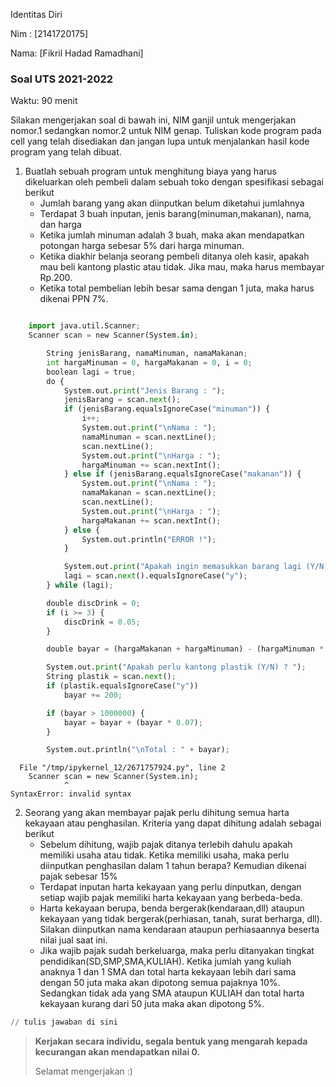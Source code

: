 Identitas Diri

Nim : [2141720175]

Nama: [Fikril Hadad Ramadhani]

### Soal UTS 2021-2022
Waktu: 90 menit

Silakan mengerjakan soal di bawah ini, NIM ganjil untuk mengerjakan nomor.1 sedangkan nomor.2 untuk NIM genap. Tuliskan
kode program pada cell yang telah disediakan dan jangan lupa untuk menjalankan hasil kode program yang telah dibuat.

1. Buatlah sebuah program untuk menghitung biaya yang harus dikeluarkan oleh pembeli dalam sebuah toko dengan spesifikasi sebagai berikut
    + Jumlah barang yang akan diinputkan belum diketahui jumlahnya
    + Terdapat 3 buah inputan, jenis barang(minuman,makanan), nama, dan harga
    + Ketika jumlah minuman adalah 3 buah, maka akan mendapatkan potongan harga sebesar 5% dari harga minuman.
    + Ketika diakhir belanja seorang pembeli ditanya oleh kasir, apakah mau beli kantong plastic atau tidak. Jika mau, maka harus membayar Rp.200.
    + Ketika total pembelian lebih besar sama dengan 1 juta, maka harus dikenai PPN 7%.


```python

    import java.util.Scanner;    
    Scanner scan = new Scanner(System.in);

        String jenisBarang, namaMinuman, namaMakanan;
        int hargaMinuman = 0, hargaMakanan = 0, i = 0;
        boolean lagi = true;
        do {
            System.out.print("Jenis Barang : ");
            jenisBarang = scan.next();
            if (jenisBarang.equalsIgnoreCase("minuman")) {
                i++;
                System.out.print("\nNama : ");
                namaMinuman = scan.nextLine();
                scan.nextLine();
                System.out.print("\nHarga : ");
                hargaMinuman += scan.nextInt();
            } else if (jenisBarang.equalsIgnoreCase("makanan")) {
                System.out.print("\nNama : ");
                namaMakanan = scan.nextLine();
                scan.nextLine();
                System.out.print("\nHarga : ");
                hargaMakanan += scan.nextInt();
            } else {
                System.out.println("ERROR !");
            }

            System.out.print("Apakah ingin memasukkan barang lagi (Y/N) ? ");
            lagi = scan.next().equalsIgnoreCase("y");
        } while (lagi);

        double discDrink = 0;
        if (i >= 3) {
            discDrink = 0.05;
        }

        double bayar = (hargaMakanan + hargaMinuman) - (hargaMinuman * discDrink);

        System.out.print("Apakah perlu kantong plastik (Y/N) ? ");
        String plastik = scan.next();
        if (plastik.equalsIgnoreCase("y"))
            bayar += 200;

        if (bayar > 1000000) {
            bayar = bayar + (bayar * 0.07);
        }

        System.out.println("\nTotal : " + bayar);
```


      File "/tmp/ipykernel_12/2671757924.py", line 2
        Scanner scan = new Scanner(System.in);
                ^
    SyntaxError: invalid syntax



2.	Seorang yang akan membayar pajak perlu dihitung semua harta kekayaan atau penghasilan. Kriteria yang dapat dihitung adalah sebagai berikut
    + Sebelum dihitung, wajib pajak ditanya terlebih dahulu apakah memiliki usaha atau tidak. Ketika memiliki usaha, maka perlu diinputkan penghasilan dalam 1 tahun berapa? Kemudian dikenai pajak sebesar 15%
    + Terdapat inputan harta kekayaan yang perlu dinputkan, dengan setiap wajib pajak memiliki harta kekayaan yang berbeda-beda.
    + Harta kekayaan berupa, benda bergerak(kendaraan,dll) ataupun kekayaan yang tidak bergerak(perhiasan, tanah, surat berharga, dll). Silakan diinputkan nama kendaraan ataupun perhiasaannya beserta nilai jual saat ini.
    + Jika wajib pajak sudah berkeluarga, maka perlu ditanyakan tingkat pendidikan(SD,SMP,SMA,KULIAH). Ketika jumlah yang kuliah anaknya 1 dan 1 SMA dan total harta kekayaan lebih dari sama dengan 50 juta maka akan dipotong semua pajaknya 10%. Sedangkan tidak ada yang SMA ataupun KULIAH dan total harta kekayaan kurang dari 50 juta maka akan dipotong 5%.


```python
// tulis jawaban di sini

```

> **Kerjakan secara individu, segala bentuk yang mengarah kepada kecurangan akan mendapatkan nilai 0.**
>
> Selamat mengerjakan :)

